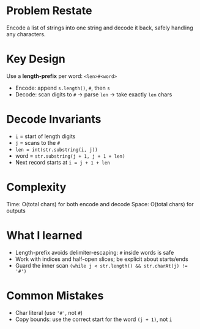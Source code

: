 # Problem Restate
Encode a list of strings into one string and decode it back, safely handling any characters.

# Key Design
Use a **length-prefix** per word:
`<len>#<word>`
- Encode: append `s.length()`, `#`, then `s`
- Decode: scan digits to `#` -> parse `len` -> take exactly `len` chars

# Decode Invariants
- `i` = start of length digits
- `j` = scans to the `#`
- `len = int(str.substring(i, j))`
- word = `str.substring(j + 1, j + 1 + len)`
- Next record starts at `i = j + 1 + len`

# Complexity
Time: O(total chars) for both encode and decode
Space: O(total chars) for outputs

# What I learned
- Length-prefix avoids delimiter-escaping: `#` inside words is safe
- Work with indices and half-open slices; be explicit about starts/ends
- Guard the inner scan `(while j < str.length() && str.charAt(j) != '#')`

# Common Mistakes
- Char literal (use `'#'`, not `#`)
- Copy bounds: use the correct start for the word `(j + 1)`, not `i`
